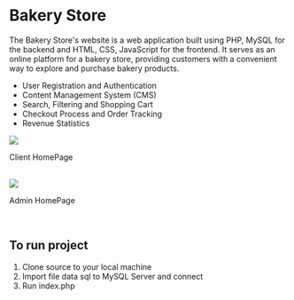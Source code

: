 # Bakery Store
The Bakery Store's website is a web application built using PHP, MySQL for the backend and HTML, CSS, JavaScript for the frontend. It serves as an online platform for a bakery store, providing customers with a convenient way to explore and purchase bakery products.

- User Registration and Authentication
- Content Management System (CMS)
- Search, Filtering and Shopping Cart
- Checkout Process and Order Tracking
- Revenue Statistics

<img src="https://github.com/phamtrongsang11/Bakery-Store-App/assets/101312630/4fc8698b-3b63-442b-a5af-30dd7b9fd162">
<p>Client HomePage</p> <br>
<img src="https://github.com/phamtrongsang11/Bakery-Store-App/assets/101312630/539c7155-5d7d-440e-a5a4-f983e57c1306">
<p>Admin HomePage</p> <br>

## To run project
1. Clone source to your local machine
2. Import file data sql to MySQL Server and connect
3. Run index.php
